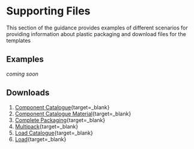 # Supporting Files

This section of the guidance provides examples of different scenarios for providing information about plastic packaging and download files for the templates

## Examples
 
 *coming soon*

## Downloads

 1. [Component Catalogue](https://www.opendatamanchester.org.uk/wp-content/uploads/2022/09/7_1_1_Component_Catalogue_Template.csv){target=_blank}
 2. [Component Catalogue Material](https://www.opendatamanchester.org.uk/wp-content/uploads/2022/09/7_1_2_Component_Catalogue_Material_Template.csv){target=_blank}
 3. [Complete Packaging](https://www.opendatamanchester.org.uk/wp-content/uploads/2022/09/7_1_3_Complete_Packaging_Template.csv){target=_blank}
 4. [Multipack](https://www.opendatamanchester.org.uk/wp-content/uploads/2022/09/7_1_4_Multipack_Template.csv){target=_blank}
 5. [Load Catalogue](https://www.opendatamanchester.org.uk/wp-content/uploads/2022/09/7_1_5_Load_Catalogue_Template.csv){target=_blank}
 6. [Load](https://www.opendatamanchester.org.uk/wp-content/uploads/2022/09/7_1_6_Load_Template.csv){target=_blank}



